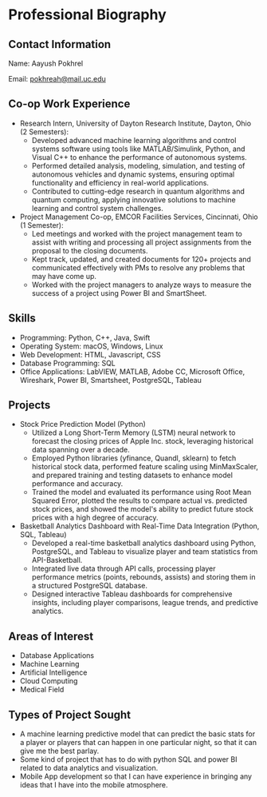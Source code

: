 # **Professional Biography**

## **Contact Information**

Name: Aayush Pokhrel

Email: [pokhreah@mail.uc.edu](mailto:pokhreah@mail.uc.edu)

## **Co-op Work Experience**

* Research Intern, University of Dayton Research Institute, Dayton, Ohio (2 Semesters):
    * Developed advanced machine learning algorithms and control systems software using tools like MATLAB/Simulink, Python, and Visual C++ to enhance the performance of autonomous systems.
    * Performed detailed analysis, modeling, simulation, and testing of autonomous vehicles and dynamic systems, ensuring optimal functionality and efficiency in real-world applications.
    * Contributed to cutting-edge research in quantum algorithms and quantum computing, applying innovative solutions to machine learning and control system challenges.
* Project Management Co-op, EMCOR Facilities Services, Cincinnati, Ohio (1 Semester):
    * Led meetings and worked with the project management team to assist with writing and processing all project assignments from the proposal to the closing documents.
    * Kept track, updated, and created documents for 120+ projects and communicated effectively with PMs to resolve any problems that may have come up.
    * Worked with the project managers to analyze ways to measure the success of a project using Power BI and SmartSheet.

## **Skills**	

* Programming: Python, C++, Java, Swift
* Operating System: macOS, Windows, Linux
* Web Development: HTML, Javascript, CSS
* Database Programming: SQL
* Office Applications:  LabVIEW, MATLAB, Adobe CC, Microsoft Office, Wireshark, Power BI, Smartsheet, PostgreSQL, Tableau

## **Projects**

* Stock Price Prediction Model (Python)
    * Utilized a Long Short-Term Memory (LSTM) neural network to forecast the closing prices of Apple Inc. stock, leveraging historical data spanning over a decade.
    * Employed Python libraries (yfinance, Quandl, sklearn) to fetch historical stock data, performed feature scaling using MinMaxScaler, and prepared training and testing datasets to enhance model performance and accuracy.
    * Trained the model and evaluated its performance using Root Mean Squared Error, plotted the results to compare actual vs. predicted stock prices, and showed the model's ability to predict future stock prices with a high degree of accuracy.
* Basketball Analytics Dashboard with Real-Time Data Integration (Python, SQL, Tableau)
    * Developed a real-time basketball analytics dashboard using Python, PostgreSQL, and Tableau to visualize player and team statistics from API-Basketball.
    * Integrated live data through API calls, processing player performance metrics (points, rebounds, assists) and storing them in a structured PostgreSQL database.
    * Designed interactive Tableau dashboards for comprehensive insights, including player comparisons, league trends, and predictive analytics. 

## **Areas of Interest**

* Database Applications
* Machine Learning
* Artificial Intelligence
* Cloud Computing
* Medical Field

## **Types of Project Sought**

* A machine learning predictive model that can predict the basic stats for a player or players that can happen in one particular night, so that it can give me the best parlay.
* Some kind of project that has to do with python SQL and power BI related to data analytics and visualization.
* Mobile App development so that I can have experience in bringing any ideas that I have into the mobile atmosphere.



